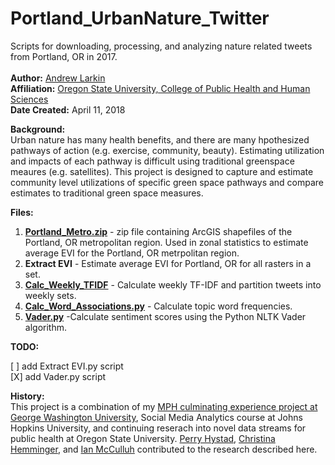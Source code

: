 # Portland_UrbanNature_Twitter
Scripts for downloading, processing, and analyzing nature related tweets from Portland, OR in 2017.  <br> <br>
**Author:** [Andrew Larkin](https://www.linkedin.com/in/andrew-larkin-525ba3b5/) <br>
**Affiliation:** [Oregon State University, College of Public Health and Human Sciences](https://health.oregonstate.edu/) <br>
**Date Created:** April 11, 2018

**Background:** <br>
Urban nature has many health benefits, and there are many hpothesized pathways of action (e.g. exercise, community, beauty).  Estimating utilization and impacts of each pathway is difficult using traditional greenspace meaures (e.g. satellites).  This project is designed to capture and estimate community level utilizations of specific green space pathways and compare estimates to traditional green space measures. 

**Files:** 

1. **[Portland_Metro.zip](https://github.com/larkinandy/Portland_UrbanNature_Twitter/blob/master/Portland_Metro.zip)** - zip file containing ArcGIS shapefiles of the Portland, OR metropolitan region.  Used in zonal statistics to estimate average EVI for the Portland, OR metrpolitan region.  
2. **Extract EVI** - Estimate average EVI for Portland, OR for all rasters in a set.  
3. **[Calc_Weekly_TFIDF](https://github.com/larkinandy/Portland_UrbanNature_Twitter/blob/master/Calc_Weekly_TFIDF.py)** - Calculate weekly TF-IDF and partition tweets into weekly sets.  
4. **[Calc_Word_Associations.py](https://github.com/larkinandy/Portland_UrbanNature_Twitter/blob/master/Calc_Word_Associations.py)** - Calculate topic word frequencies.
5. **[Vader.py](https://github.com/larkinandy/Portland_UrbanNature_Twitter/blob/master/Vader.py)** -Calculate sentiment scores using the Python NLTK Vader algorithm.

**TODO:**

[ ] add Extract EVI.py script <br>
[X] add Vader.py script 


**History:** <br>
This project is a combination of my [MPH culminating experience project at George Washington University](https://github.com/larkinandy/MPH-Culminating-Experience), Social Media Analytics course at Johns Hopkins University, and continuing reserach into novel data streams for public health at Oregon State University.  [Perry Hystad](https://health.oregonstate.edu/people/perry-hystad), [Christina Hemminger](https://publichealth.gwu.edu/departments/prevention-and-community-health/christina-heminger), and [Ian McCulluh](https://ep.jhu.edu/about-us/faculty-directory/1511-ian-mcculloh) contributed to the research described here.
